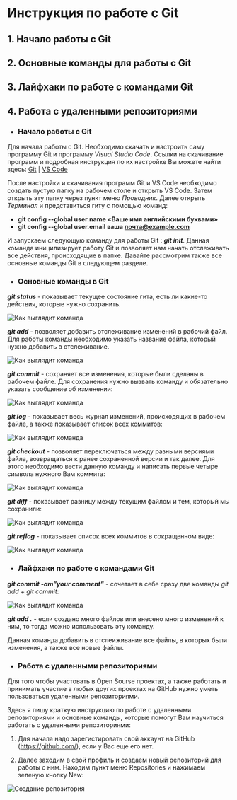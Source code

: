 # Инструкция по работе с Git
 
## 1. Начало работы с Git

## 2. Основные команды для работы с Git
 
## 3. Лайфхаки по работе с командами Git

## 4. Работа с удаленными репозиториями

- ### Начало работы с Git ###

Для начала работы с Git. Необходимо скачать и настроить саму программу Git и программу *Visual Studio Code*. Ссылки на скачивание программ и подробная инструкция по их настройке Вы можете найти здесь: [Git](https://git-scm.com/book/ru/v2/Введение-Установка-Git) | [VS Code](https://code.visualstudio.com)


После настройки и скачивания программ Git и VS Code необходимо создать пустую папку на рабочем столе и открыть VS Code. Затем открыть эту папку через пункт меню *Проводник*. Далее открыть *Терминал* и представиться гиту с помощью команд:

- **git config --global user.name «Ваше имя английскими буквами»**
- **git config --global user.email ваша почта@example.com**

И запускаем следующую команду для работы Git :  ***git init***.
Данная команда иницилизирует работу Git и позволяет нам начать отслеживать все действия, происходящие в папке.
Давайте рассмотрим также все основные команды Git в следующем разделе.


- ### Основные команды в Git ###

***git status*** - показывает текущее состояние гита, есть ли какие-то действия, которые нужно сохранить.

![Как выглядит команда](git%20status.jpg)

***git add*** - позволяет добавить отслеживание изменений в рабочий файл. Для работы команды необходимо указать название файла, который нужно добавить в отслеживание.

![Как выглядит команда](git%20add.jpg)

***git commit*** - сохраняет все изменения, которые были сделаны в рабочем файле. Для сохранения нужно вызвать команду и обязательно указать сообщение об изменении:

![Как выглядит команда](git%20commit.jpg)

***git log*** - показывает весь журнал изменений, происходящих в рабочем файле, а также показывает список всех коммитов:


![Как выглядит команда](git%20log.jpg)

***git checkout*** - позволяет переключаться между разными версиями файла, возвращаться к ранее сохраненной версии и так далее. Для этого необходимо вести данную команду и написать первые четыре символа нужного Вам коммита: 

![Как выглядит команда](git%20checkout.jpg)

***git diff*** - показывает разницу между текущим файлом и тем, который мы сохранили:

![Как выглядит команда](git%20diff.jpg)

***git reflog*** - показывает список всех коммитов в сокращенном виде:

![Как выглядит команда](git%20reflog.jpg)

- ### Лайфхаки по работе с командами Git ###

***git commit -am"your comment"*** - сочетает в себе сразу две команды *git add + git commit*:

![Как выглядит команда](git%20add+commit.jpg)

***git add .*** - если создано много файлов или внесено много изменений к ним, то тогда можно использовать эту команду.

Данная команда добавить в отслеиживание все файлы, в которых были изменения, а также все новые файлы.

- ### Работа с удаленными репозиториями ###

Для того чтобы участовать в Open Sourse проектах, а также работать и принимать участие в любых других проектах на GitHub нужно уметь пользоваться удаленными репозиториями.

Здесь я пишу краткую инструкцию по работе с удаленными репозиториями и основные команды, которые помогут Вам научиться работать с удаленными репозиториями:

1. Для начала надо зарегистировать свой аккаунт на GitHub (https://github.com/), если у Вас еще его нет.

2. Далее заходим в свой профиль и создаем новый репозиторий для работы с ним. Находим пункт меню Repositories и нажимаем зеленую кнопку New:

![Создание репозитория](gitphoto1.jpg)


